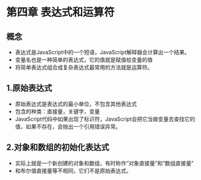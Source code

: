 # 第四章 表达式和运算符

## 概念

* 表达式是JavaScript中的一个短语，JavaScript解释器会计算出一个结果。
* 变量名也是一种简单的表达式，它的值就是赋值给变量的值
* 将简单表达式组合成复杂表达式最常用的方法就是运算符。

## 1.原始表达式

* 原始表达式是表达式的最小单位，不包含其他表达式
* 包含的种类：直接量，关键字，变量
* JavaScript代码中如果出现了标识符，JavaScript会把它当做变量去查找它的值，如果不存在，会抛出一个引用错误异常。

## 2.对象和数组的初始化表达式

* 实际上就是一个新创建的对象和数组，有时称作“对象直接量”和“数组直接量”
* 和布尔值直接量等不相同，它们不是原始表达式。

